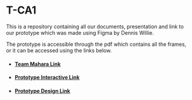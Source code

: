 # T-CA1

This is a repository containing all our documents, presentation and link to our prototype which was made using Figma by Dennis Willie.

The prototype is accessible through the pdf which contains all the frames, or it can be accessed using the links below.

- #### [Team Mahara Link](https://mahara.dkit.ie/view/view.php?t=xYPeCcQDhq6UVv3slbHu)

- #### [Prototype Interactive Link](https://bit.ly/3EwGsxS)

- #### [Prototype Design Link](https://bit.ly/3UT9uwT)

